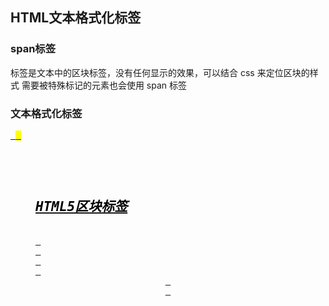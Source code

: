 ## HTML文本格式化标签
### span标签
<span>标签是文本中的区块标签，没有任何显示的效果，可以结合 css 来定位区块的样式
需要被特殊标记的元素也会使用 span 标签

### 文本格式化标签
<b> <em> <i> <u> <strong> <sub> <sup> <del> <pre> <mark> <figure> <figcaption>

## HTML5区块标签
<section> <article> <aside> <nav> <header> <main> <footer>